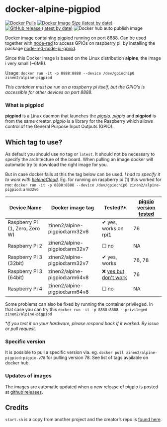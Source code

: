 # docker-alpine-pigpiod 

[![Docker Pulls](https://img.shields.io/docker/pulls/zinen2/alpine-pigpiod)](https://hub.docker.com/r/zinen2/alpine-pigpiod)
[![Docker Image Size (latest by date)](https://img.shields.io/docker/image-size/zinen2/alpine-pigpiod)](https://hub.docker.com/r/zinen2/alpine-pigpiod)
[![GitHub release (latest by date)](https://img.shields.io/github/v/release/joan2937/pigpio?label=pigpio)][pigpio-release]
![Docker hub auto publish image](https://github.com/zinen/docker-alpine-pigpiod/workflows/Docker%20hub%20auto%20publish%20image/badge.svg)

Docker image containing [pigpiod](http://abyz.me.uk/rpi/pigpio/pigpiod.html) running on port 8888. 
Can be used together with [node-red](https://nodered.org/) to access GPIOs on raspberry pi, by installing the package [node-red-node-pi-gpiod](https://flows.nodered.org/node/node-red-node-pi-gpiod).

Since this Docker image is based on the Linux distribution **alpine**, the image i very small (~6MB).

Usage: `docker run -it -p 8888:8888 --device /dev/gpiochip0 zinen2/alpine-pigpiod`

*This container must be run on a raspberry pi itself, but the GPIO's is accessible for other devices on port 8888.*

### What is pigpiod
**pigpiod** is a Linux daemon that launches the *[pigpio](http://abyz.me.uk/rpi/pigpio/index.html)*. *pigpio* and **pigpiod** is from the same creator.
*pigpio* is a library for the Raspberry which allows control of the General Purpose Input Outputs (GPIO).

## Which tag to use?
As default you should use no tag or `latest`. It should not be necessary to specify the architecture of the board. When pulling an image docker will automatic try to download the right image for you.

But in case docker fails at this the tag below can be used. *I had to specify it to work with [belenaCloud](https://www.balena.io/cloud).*
Eg. for running on raspberry pi (1) this worked for me: `docker run -it -p 8888:8888 --device /dev/gpiochip0 zinen2/alpine-pigpiod:arm32v6`

| Device Name | Docker image tag | Tested?* | [pigpio version tested][pigpio-release] |
| --- | --- | --- | --- |
| Raspberry Pi (1, Zero, Zero W) | zinen2/alpine-pigpiod:arm32v6 | ✔ yes, works on rpi1 | 76 |
| Raspberry Pi 2 | zinen2/alpine-pigpiod:arm32v7 | ☐ no | NA |
| Raspberry Pi 3 (32bit) | zinen2/alpine-pigpiod:arm32v7 | ✔ yes, works | 76, 78 |
| Raspberry Pi 3 (64bit) | zinen2/alpine-pigpiod:arm64v8 | ❌ [yes but don't work][64-issue] | 76 |
| Raspberry Pi 4 | zinen2/alpine-pigpiod:arm64v8 | ☐ no | NA |

Some problems can also be fixed by running the container privileged. In that case you can try this `docker run -it -p 8888:8888 --privileged zinen2/alpine-pigpiod`

\**If you test it on your hardware, please respond back if it worked. By issue or pull request.*

### Specific version
It is possible to pull a specific version via. eg. `docker pull zinen2/alpine-pigpiod:pigpio-v78` for pulling version 78. See list of tags available on docker hub.  

### Updates of images
The images are automatic updated when a new release of pigpio is posted at [github releases][pigpio-release].

[64-issue]: https://github.com/joan2937/pigpio/issues/362
[pigpio-release]: https://github.com/joan2937/pigpio/releases
## Credits
`start.sh` is a copy from another project and the creator’s repo is [found here](https://github.com/janvda/balena-node-red).
